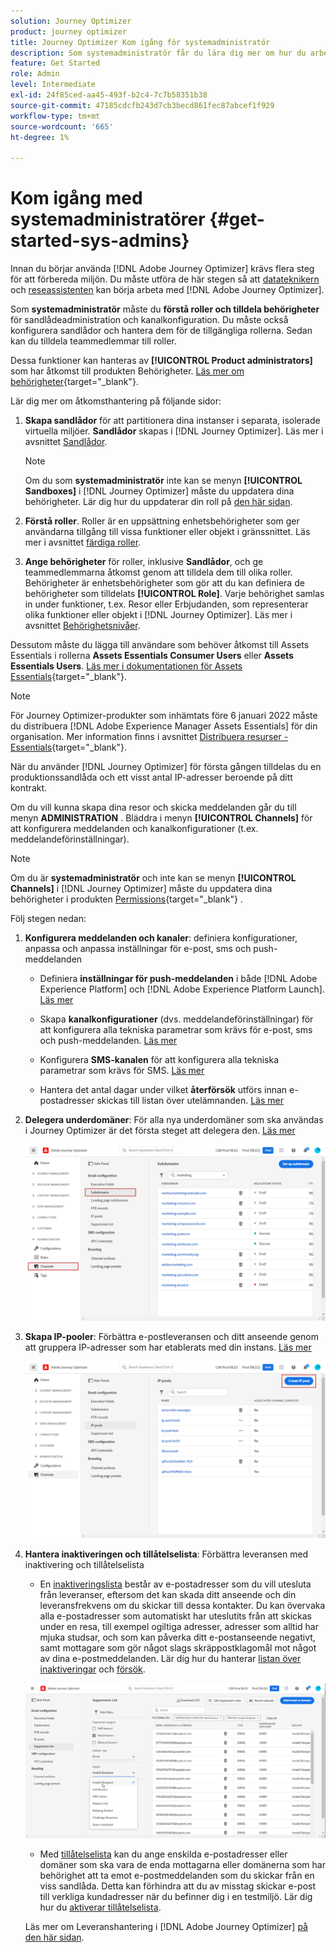```yaml
---
solution: Journey Optimizer
product: journey optimizer
title: Journey Optimizer Kom igång för systemadministratör
description: Som systemadministratör får du lära dig mer om hur du arbetar med Journey Optimizer
feature: Get Started
role: Admin
level: Intermediate
exl-id: 24f85ced-aa45-493f-b2c4-7c7b58351b38
source-git-commit: 47185cdcfb243d7cb3becd861fec87abcef1f929
workflow-type: tm+mt
source-wordcount: '665'
ht-degree: 1%

---
```


# Kom igång med systemadministratörer {#get-started-sys-admins}

Innan du börjar använda [!DNL Adobe Journey Optimizer] krävs flera steg för att förbereda miljön.  Du måste utföra de här stegen så att [datateknikern](data-engineer.md) och [reseassistenten](marketer.md) kan börja arbeta med [!DNL Adobe Journey Optimizer].

Som **systemadministratör** måste du **förstå roller och tilldela behörigheter** för sandlådeadministration och kanalkonfiguration. Du måste också konfigurera sandlådor och hantera dem för de tillgängliga rollerna. Sedan kan du tilldela teammedlemmar till roller.

Dessa funktioner kan hanteras av **[!UICONTROL Product administrators]** som har åtkomst till produkten Behörigheter. [Läs mer om behörigheter](../../administration/permissions.md){target="_blank"}.

Lär dig mer om åtkomsthantering på följande sidor:

1. **Skapa sandlådor** för att partitionera dina instanser i separata, isolerade virtuella miljöer. **Sandlådor** skapas i [!DNL Journey Optimizer]. Läs mer i avsnittet [Sandlådor](../../administration/sandboxes.md).

   >[!NOTE]
   >Om du som **systemadministratör** inte kan se menyn **[!UICONTROL Sandboxes]** i [!DNL Journey Optimizer] måste du uppdatera dina behörigheter. Lär dig hur du uppdaterar din roll på [den här sidan](../../administration/permissions.md#edit-product-profile).

1. **Förstå roller**. Roller är en uppsättning enhetsbehörigheter som ger användarna tillgång till vissa funktioner eller objekt i gränssnittet. Läs mer i avsnittet [färdiga roller](../../administration/ootb-product-profiles.md).

1. **Ange behörigheter** för roller, inklusive **Sandlådor**, och ge teammedlemmarna åtkomst genom att tilldela dem till olika roller. Behörigheter är enhetsbehörigheter som gör att du kan definiera de behörigheter som tilldelats **[!UICONTROL Role]**. Varje behörighet samlas in under funktioner, t.ex. Resor eller Erbjudanden, som representerar olika funktioner eller objekt i [!DNL Journey Optimizer]. Läs mer i avsnittet [Behörighetsnivåer](../../administration/high-low-permissions.md).

Dessutom måste du lägga till användare som behöver åtkomst till Assets Essentials i rollerna **Assets Essentials Consumer Users** eller **Assets Essentials Users**. [Läs mer i dokumentationen för Assets Essentials](https://experienceleague.adobe.com/docs/experience-manager-assets-essentials/help/deploy-administer.html){target="_blank"}.

>[!NOTE]
>För Journey Optimizer-produkter som inhämtats före 6 januari 2022 måste du distribuera [!DNL Adobe Experience Manager Assets Essentials] för din organisation. Mer information finns i avsnittet [Distribuera resurser - Essentials](https://experienceleague.adobe.com/docs/experience-manager-assets-essentials/help/deploy-administer.html){target="_blank"}.

När du använder [!DNL Journey Optimizer] för första gången tilldelas du en produktionssandlåda och ett visst antal IP-adresser beroende på ditt kontrakt.

Om du vill kunna skapa dina resor och skicka meddelanden går du till menyn **ADMINISTRATION** . Bläddra i menyn **[!UICONTROL Channels]** för att konfigurera meddelanden och kanalkonfigurationer (t.ex. meddelandeförinställningar).

>[!NOTE]
>Om du är **systemadministratör** och inte kan se menyn **[!UICONTROL Channels]** i [!DNL Journey Optimizer] måste du uppdatera dina behörigheter i produkten [Permissions](../../administration/permissions.md){target="_blank"} .
>

Följ stegen nedan:

1. **Konfigurera meddelanden och kanaler**: definiera konfigurationer, anpassa och anpassa inställningar för e-post, sms och push-meddelanden

   * Definiera **inställningar för push-meddelanden** i både [!DNL Adobe Experience Platform] och [!DNL Adobe Experience Platform Launch]. [Läs mer](../../push/push-gs.md)

   * Skapa **kanalkonfigurationer** (dvs. meddelandeförinställningar) för att konfigurera alla tekniska parametrar som krävs för e-post, sms och push-meddelanden. [Läs mer](../../configuration/channel-surfaces.md)

   * Konfigurera **SMS-kanalen** för att konfigurera alla tekniska parametrar som krävs för SMS. [Läs mer](../../sms/sms-configuration.md)

   * Hantera det antal dagar under vilket **återförsök** utförs innan e-postadresser skickas till listan över utelämnanden. [Läs mer](../../configuration/manage-suppression-list.md)

1. **Delegera underdomäner**: För alla nya underdomäner som ska användas i Journey Optimizer är det första steget att delegera den. [Läs mer](../../configuration/about-subdomain-delegation.md)

   ![](../assets/subdomain.png)

1. **Skapa IP-pooler**: Förbättra e-postleveransen och ditt anseende genom att gruppera IP-adresser som har etablerats med din instans. [Läs mer](../../configuration/ip-pools.md)

   ![](../assets/ip-pool.png)

1. **Hantera inaktiveringen och tillåtelselista**: Förbättra leveransen med inaktivering och tillåtelselista

   * En [inaktiveringslista](../../reports/suppression-list.md) består av e-postadresser som du vill utesluta från leveranser, eftersom det kan skada ditt anseende och din leveransfrekvens om du skickar till dessa kontakter. Du kan övervaka alla e-postadresser som automatiskt har uteslutits från att skickas under en resa, till exempel ogiltiga adresser, adresser som alltid har mjuka studsar, och som kan påverka ditt e-postanseende negativt, samt mottagare som gör något slags skräppostklagomål mot något av dina e-postmeddelanden. Lär dig hur du hanterar [listan över inaktiveringar](../../configuration/manage-suppression-list.md) och [försök](../../configuration/retries.md).

   ![](../assets/suppression-list-filtering-example.png)

   * Med [tillåtelselista](../../configuration/allow-list.md) kan du ange enskilda e-postadresser eller domäner som ska vara de enda mottagarna eller domänerna som har behörighet att ta emot e-postmeddelanden som du skickar från en viss sandlåda. Detta kan förhindra att du av misstag skickar e-post till verkliga kundadresser när du befinner dig i en testmiljö. Lär dig hur du [aktiverar tillåtelselista](../../configuration/allow-list.md).

   Läs mer om Leveranshantering i [!DNL Adobe Journey Optimizer] [på den här sidan](../../reports/deliverability.md).
